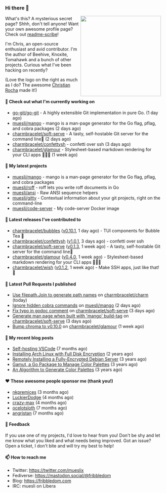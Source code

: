 ### Hi there 👋

<img align="right" src="https://raw.githubusercontent.com/muesli/muesli/master/assets/termenv.png" width="260">

What's this? A mysterious secret page? Shhh, don't tell anyone!
Want your own awesome profile page? Check out [readme-scribe](https://github.com/muesli/readme-scribe)!

I'm Chris, an open-source enthusiast and avid contributor. I'm the author of Beehive, Knoxite, Tomahawk and a bunch
of other projects. Curious what I've been hacking on recently?

(Love the logo on the right as much as I do? The awesome [Christian Rocha](https://github.com/meowgorithm/) made it!)

#### 👷 Check out what I'm currently working on

- [go-git/go-git](https://github.com/go-git/go-git) - A highly extensible Git implementation in pure Go. (1 day ago)
- [muesli/mango](https://github.com/muesli/mango) - mango is a man-page generator for the Go flag, pflag, and cobra packages (2 days ago)
- [charmbracelet/soft-serve](https://github.com/charmbracelet/soft-serve) - A tasty, self-hostable Git server for the command line🍦 (2 days ago)
- [charmbracelet/confettysh](https://github.com/charmbracelet/confettysh) - confetti over ssh (3 days ago)
- [charmbracelet/glamour](https://github.com/charmbracelet/glamour) - Stylesheet-based markdown rendering for your CLI apps 💇🏻‍♀️ (1 week ago)

#### 🌱 My latest projects

- [muesli/mango](https://github.com/muesli/mango) - mango is a man-page generator for the Go flag, pflag, and cobra packages
- [muesli/roff](https://github.com/muesli/roff) - roff lets you write roff documents in Go
- [muesli/ansi](https://github.com/muesli/ansi) - Raw ANSI sequence helpers
- [muesli/gitty](https://github.com/muesli/gitty) - Contextual information about your git projects, right on the command-line
- [muesli/code-server](https://github.com/muesli/code-server) - My code-server Docker image

#### 🔭 Latest releases I've contributed to

- [charmbracelet/bubbles](https://github.com/charmbracelet/bubbles) ([v0.10.1](https://github.com/charmbracelet/bubbles/releases/tag/v0.10.1), 1 day ago) - TUI components for Bubble Tea 🍡
- [charmbracelet/confettysh](https://github.com/charmbracelet/confettysh) ([v1.0.1](https://github.com/charmbracelet/confettysh/releases/tag/v1.0.1), 3 days ago) - confetti over ssh
- [charmbracelet/soft-serve](https://github.com/charmbracelet/soft-serve) ([v0.1.3](https://github.com/charmbracelet/soft-serve/releases/tag/v0.1.3), 1 week ago) - A tasty, self-hostable Git server for the command line🍦
- [charmbracelet/glamour](https://github.com/charmbracelet/glamour) ([v0.4.0](https://github.com/charmbracelet/glamour/releases/tag/v0.4.0), 1 week ago) - Stylesheet-based markdown rendering for your CLI apps 💇🏻‍♀️
- [charmbracelet/wish](https://github.com/charmbracelet/wish) ([v0.1.2](https://github.com/charmbracelet/wish/releases/tag/v0.1.2), 1 week ago) - Make SSH apps, just like that! 💫

#### 🔨 Latest Pull Requests I published

- [Use filepath.Join to generate path names](https://github.com/charmbracelet/charm/pull/66) on [charmbracelet/charm](https://github.com/charmbracelet/charm) (today)
- [Ignore hidden cobra commands](https://github.com/muesli/mango/pull/4) on [muesli/mango](https://github.com/muesli/mango) (2 days ago)
- [Fix typo in godoc comment](https://github.com/charmbracelet/soft-serve/pull/61) on [charmbracelet/soft-serve](https://github.com/charmbracelet/soft-serve) (3 days ago)
- [Generate man page when built with &#39;mango&#39; build-tag](https://github.com/charmbracelet/soft-serve/pull/60) on [charmbracelet/soft-serve](https://github.com/charmbracelet/soft-serve) (3 days ago)
- [Bump chroma to v0.10.0](https://github.com/charmbracelet/glamour/pull/135) on [charmbracelet/glamour](https://github.com/charmbracelet/glamour) (1 week ago)

#### 📜 My recent blog posts

- [Self-hosting VSCode](https://fribbledom.com/posts/selfhosting-vscode/) (7 months ago)
- [Installing Arch Linux with Full Disk Encryption](https://fribbledom.com/posts/encrypted-arch-install/) (2 years ago)
- [Remotely Installing a Fully-Encrypted Debian Server](https://fribbledom.com/posts/encrypted-remote-debian-install/) (3 years ago)
- [Gamut, a Go Package to Manage Color Palettes](https://fribbledom.com/posts/gamut-package-to-handle-color-palettes/) (3 years ago)
- [An Algorithm to Generate Color Palettes](https://fribbledom.com/posts/an-algorithm-to-generate-color-palettes/) (3 years ago)

#### ❤️ These awesome people sponsor me (thank you!)

- [nkpremices](https://github.com/nkpremices) (3 months ago)
- [LuckierDodge](https://github.com/LuckierDodge) (4 months ago)
- [crazy-max](https://github.com/crazy-max) (4 months ago)
- [ocelotsloth](https://github.com/ocelotsloth) (7 months ago)
- [angristan](https://github.com/angristan) (7 months ago)

#### 💬 Feedback

If you use one of my projects, I'd love to hear from you! Don't be shy and let me know what you liked
and what needs being improved. Got an issue? Open a ticket, I don't bite and will try my best to help!

#### 📫 How to reach me

- Twitter: https://twitter.com/mueslix
- Fediverse: https://mastodon.social/@fribbledom
- Blog: https://fribbledom.com
- IRC: muesli on Libera
